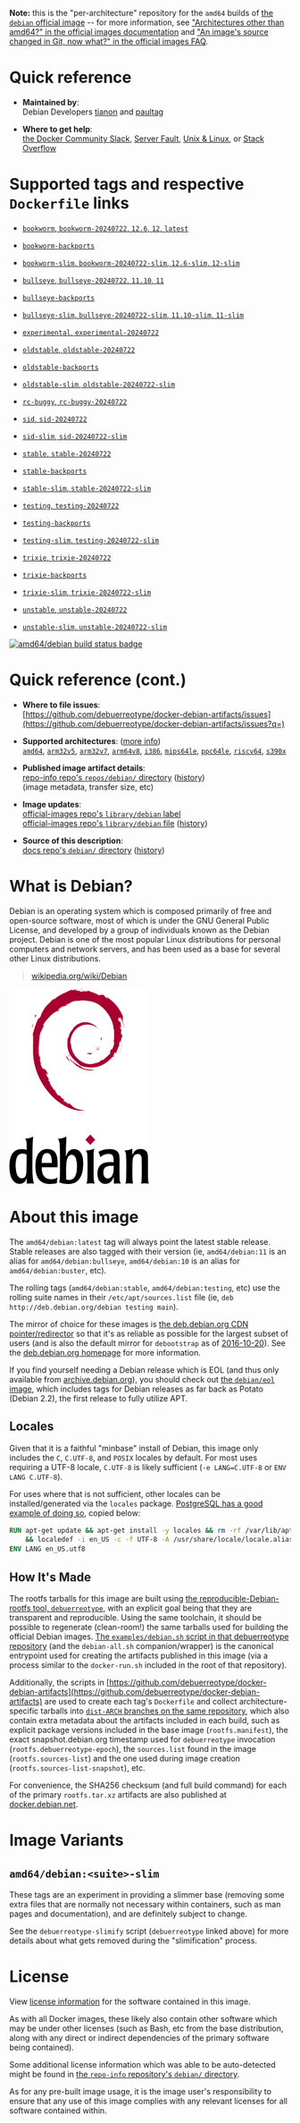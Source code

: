<!--

********************************************************************************

WARNING:

    DO NOT EDIT "debian/README.md"

    IT IS AUTO-GENERATED

    (from the other files in "debian/" combined with a set of templates)

********************************************************************************

-->

**Note:** this is the "per-architecture" repository for the `amd64` builds of [the `debian` official image](https://hub.docker.com/_/debian) -- for more information, see ["Architectures other than amd64?" in the official images documentation](https://github.com/docker-library/official-images#architectures-other-than-amd64) and ["An image's source changed in Git, now what?" in the official images FAQ](https://github.com/docker-library/faq#an-images-source-changed-in-git-now-what).

# Quick reference

-	**Maintained by**:  
	Debian Developers [tianon](https://qa.debian.org/developer.php?login=tianon) and [paultag](https://qa.debian.org/developer.php?login=paultag)

-	**Where to get help**:  
	[the Docker Community Slack](https://dockr.ly/comm-slack), [Server Fault](https://serverfault.com/help/on-topic), [Unix & Linux](https://unix.stackexchange.com/help/on-topic), or [Stack Overflow](https://stackoverflow.com/help/on-topic)

# Supported tags and respective `Dockerfile` links

-	[`bookworm`, `bookworm-20240722`, `12.6`, `12`, `latest`](https://github.com/debuerreotype/docker-debian-artifacts/blob/64b6db21d496b54cf172e681a67a090c6f6318bc/bookworm/Dockerfile)

-	[`bookworm-backports`](https://github.com/debuerreotype/docker-debian-artifacts/blob/64b6db21d496b54cf172e681a67a090c6f6318bc/bookworm/backports/Dockerfile)

-	[`bookworm-slim`, `bookworm-20240722-slim`, `12.6-slim`, `12-slim`](https://github.com/debuerreotype/docker-debian-artifacts/blob/64b6db21d496b54cf172e681a67a090c6f6318bc/bookworm/slim/Dockerfile)

-	[`bullseye`, `bullseye-20240722`, `11.10`, `11`](https://github.com/debuerreotype/docker-debian-artifacts/blob/64b6db21d496b54cf172e681a67a090c6f6318bc/bullseye/Dockerfile)

-	[`bullseye-backports`](https://github.com/debuerreotype/docker-debian-artifacts/blob/64b6db21d496b54cf172e681a67a090c6f6318bc/bullseye/backports/Dockerfile)

-	[`bullseye-slim`, `bullseye-20240722-slim`, `11.10-slim`, `11-slim`](https://github.com/debuerreotype/docker-debian-artifacts/blob/64b6db21d496b54cf172e681a67a090c6f6318bc/bullseye/slim/Dockerfile)

-	[`experimental`, `experimental-20240722`](https://github.com/debuerreotype/docker-debian-artifacts/blob/64b6db21d496b54cf172e681a67a090c6f6318bc/experimental/Dockerfile)

-	[`oldstable`, `oldstable-20240722`](https://github.com/debuerreotype/docker-debian-artifacts/blob/64b6db21d496b54cf172e681a67a090c6f6318bc/oldstable/Dockerfile)

-	[`oldstable-backports`](https://github.com/debuerreotype/docker-debian-artifacts/blob/64b6db21d496b54cf172e681a67a090c6f6318bc/oldstable/backports/Dockerfile)

-	[`oldstable-slim`, `oldstable-20240722-slim`](https://github.com/debuerreotype/docker-debian-artifacts/blob/64b6db21d496b54cf172e681a67a090c6f6318bc/oldstable/slim/Dockerfile)

-	[`rc-buggy`, `rc-buggy-20240722`](https://github.com/debuerreotype/docker-debian-artifacts/blob/64b6db21d496b54cf172e681a67a090c6f6318bc/rc-buggy/Dockerfile)

-	[`sid`, `sid-20240722`](https://github.com/debuerreotype/docker-debian-artifacts/blob/64b6db21d496b54cf172e681a67a090c6f6318bc/sid/Dockerfile)

-	[`sid-slim`, `sid-20240722-slim`](https://github.com/debuerreotype/docker-debian-artifacts/blob/64b6db21d496b54cf172e681a67a090c6f6318bc/sid/slim/Dockerfile)

-	[`stable`, `stable-20240722`](https://github.com/debuerreotype/docker-debian-artifacts/blob/64b6db21d496b54cf172e681a67a090c6f6318bc/stable/Dockerfile)

-	[`stable-backports`](https://github.com/debuerreotype/docker-debian-artifacts/blob/64b6db21d496b54cf172e681a67a090c6f6318bc/stable/backports/Dockerfile)

-	[`stable-slim`, `stable-20240722-slim`](https://github.com/debuerreotype/docker-debian-artifacts/blob/64b6db21d496b54cf172e681a67a090c6f6318bc/stable/slim/Dockerfile)

-	[`testing`, `testing-20240722`](https://github.com/debuerreotype/docker-debian-artifacts/blob/64b6db21d496b54cf172e681a67a090c6f6318bc/testing/Dockerfile)

-	[`testing-backports`](https://github.com/debuerreotype/docker-debian-artifacts/blob/64b6db21d496b54cf172e681a67a090c6f6318bc/testing/backports/Dockerfile)

-	[`testing-slim`, `testing-20240722-slim`](https://github.com/debuerreotype/docker-debian-artifacts/blob/64b6db21d496b54cf172e681a67a090c6f6318bc/testing/slim/Dockerfile)

-	[`trixie`, `trixie-20240722`](https://github.com/debuerreotype/docker-debian-artifacts/blob/64b6db21d496b54cf172e681a67a090c6f6318bc/trixie/Dockerfile)

-	[`trixie-backports`](https://github.com/debuerreotype/docker-debian-artifacts/blob/64b6db21d496b54cf172e681a67a090c6f6318bc/trixie/backports/Dockerfile)

-	[`trixie-slim`, `trixie-20240722-slim`](https://github.com/debuerreotype/docker-debian-artifacts/blob/64b6db21d496b54cf172e681a67a090c6f6318bc/trixie/slim/Dockerfile)

-	[`unstable`, `unstable-20240722`](https://github.com/debuerreotype/docker-debian-artifacts/blob/64b6db21d496b54cf172e681a67a090c6f6318bc/unstable/Dockerfile)

-	[`unstable-slim`, `unstable-20240722-slim`](https://github.com/debuerreotype/docker-debian-artifacts/blob/64b6db21d496b54cf172e681a67a090c6f6318bc/unstable/slim/Dockerfile)

[![amd64/debian build status badge](https://img.shields.io/jenkins/s/https/doi-janky.infosiftr.net/job/multiarch/job/amd64/job/debian.svg?label=amd64/debian%20%20build%20job)](https://doi-janky.infosiftr.net/job/multiarch/job/amd64/job/debian/)

# Quick reference (cont.)

-	**Where to file issues**:  
	[https://github.com/debuerreotype/docker-debian-artifacts/issues](https://github.com/debuerreotype/docker-debian-artifacts/issues?q=)

-	**Supported architectures**: ([more info](https://github.com/docker-library/official-images#architectures-other-than-amd64))  
	[`amd64`](https://hub.docker.com/r/amd64/debian/), [`arm32v5`](https://hub.docker.com/r/arm32v5/debian/), [`arm32v7`](https://hub.docker.com/r/arm32v7/debian/), [`arm64v8`](https://hub.docker.com/r/arm64v8/debian/), [`i386`](https://hub.docker.com/r/i386/debian/), [`mips64le`](https://hub.docker.com/r/mips64le/debian/), [`ppc64le`](https://hub.docker.com/r/ppc64le/debian/), [`riscv64`](https://hub.docker.com/r/riscv64/debian/), [`s390x`](https://hub.docker.com/r/s390x/debian/)

-	**Published image artifact details**:  
	[repo-info repo's `repos/debian/` directory](https://github.com/docker-library/repo-info/blob/master/repos/debian) ([history](https://github.com/docker-library/repo-info/commits/master/repos/debian))  
	(image metadata, transfer size, etc)

-	**Image updates**:  
	[official-images repo's `library/debian` label](https://github.com/docker-library/official-images/issues?q=label%3Alibrary%2Fdebian)  
	[official-images repo's `library/debian` file](https://github.com/docker-library/official-images/blob/master/library/debian) ([history](https://github.com/docker-library/official-images/commits/master/library/debian))

-	**Source of this description**:  
	[docs repo's `debian/` directory](https://github.com/docker-library/docs/tree/master/debian) ([history](https://github.com/docker-library/docs/commits/master/debian))

# What is Debian?

Debian is an operating system which is composed primarily of free and open-source software, most of which is under the GNU General Public License, and developed by a group of individuals known as the Debian project. Debian is one of the most popular Linux distributions for personal computers and network servers, and has been used as a base for several other Linux distributions.

> [wikipedia.org/wiki/Debian](https://en.wikipedia.org/wiki/Debian)

![logo](https://raw.githubusercontent.com/docker-library/docs/b449be7df57e9ed9086bb5821bfb5d6cdc5d67a4/debian/logo.png)

# About this image

The `amd64/debian:latest` tag will always point the latest stable release. Stable releases are also tagged with their version (ie, `amd64/debian:11` is an alias for `amd64/debian:bullseye`, `amd64/debian:10` is an alias for `amd64/debian:buster`, etc).

The rolling tags (`amd64/debian:stable`, `amd64/debian:testing`, etc) use the rolling suite names in their `/etc/apt/sources.list` file (ie, `deb http://deb.debian.org/debian testing main`).

The mirror of choice for these images is [the deb.debian.org CDN pointer/redirector](https://deb.debian.org) so that it's as reliable as possible for the largest subset of users (and is also the default mirror for `debootstrap` as of [2016-10-20](https://anonscm.debian.org/cgit/d-i/debootstrap.git/commit/?id=9e8bc60ad1ccf3a25ce7890526b70059f3e770de)). See the [deb.debian.org homepage](https://deb.debian.org) for more information.

If you find yourself needing a Debian release which is EOL (and thus only available from [archive.debian.org](http://archive.debian.org)), you should check out [the `debian/eol` image](https://hub.docker.com/r/debian/eol/), which includes tags for Debian releases as far back as Potato (Debian 2.2), the first release to fully utilize APT.

## Locales

Given that it is a faithful "minbase" install of Debian, this image only includes the `C`, `C.UTF-8`, and `POSIX` locales by default. For most uses requiring a UTF-8 locale, `C.UTF-8` is likely sufficient (`-e LANG=C.UTF-8` or `ENV LANG C.UTF-8`).

For uses where that is not sufficient, other locales can be installed/generated via the `locales` package. [PostgreSQL has a good example of doing so](https://github.com/docker-library/postgres/blob/69bc540ecfffecce72d49fa7e4a46680350037f9/9.6/Dockerfile#L21-L24), copied below:

```dockerfile
RUN apt-get update && apt-get install -y locales && rm -rf /var/lib/apt/lists/* \
	&& localedef -i en_US -c -f UTF-8 -A /usr/share/locale/locale.alias en_US.UTF-8
ENV LANG en_US.utf8
```

## How It's Made

The rootfs tarballs for this image are built using [the reproducible-Debian-rootfs tool, `debuerreotype`](https://github.com/debuerreotype/debuerreotype), with an explicit goal being that they are transparent and reproducible. Using the same toolchain, it should be possible to regenerate (clean-room!) the same tarballs used for building the official Debian images. [The `examples/debian.sh` script in that debuerreotype repository](https://github.com/debuerreotype/debuerreotype/blob/master/examples/debian.sh) (and the `debian-all.sh` companion/wrapper) is the canonical entrypoint used for creating the artifacts published in this image (via a process similar to the `docker-run.sh` included in the root of that repository).

Additionally, the scripts in [https://github.com/debuerreotype/docker-debian-artifacts](https://github.com/debuerreotype/docker-debian-artifacts) are used to create each tag's `Dockerfile` and collect architecture-specific tarballs into [`dist-ARCH` branches on the same repository](https://github.com/debuerreotype/docker-debian-artifacts/branches), which also contain extra metadata about the artifacts included in each build, such as explicit package versions included in the base image (`rootfs.manifest`), the exact snapshot.debian.org timestamp used for `debuerreotype` invocation (`rootfs.debuerreotype-epoch`), the `sources.list` found in the image (`rootfs.sources-list`) and the one used during image creation (`rootfs.sources-list-snapshot`), etc.

For convenience, the SHA256 checksum (and full build command) for each of the primary `rootfs.tar.xz` artifacts are also published at [docker.debian.net](https://docker.debian.net/).

# Image Variants

## `amd64/debian:<suite>-slim`

These tags are an experiment in providing a slimmer base (removing some extra files that are normally not necessary within containers, such as man pages and documentation), and are definitely subject to change.

See the `debuerreotype-slimify` script (`debuerreotype` linked above) for more details about what gets removed during the "slimification" process.

# License

View [license information](https://www.debian.org/social_contract#guidelines) for the software contained in this image.

As with all Docker images, these likely also contain other software which may be under other licenses (such as Bash, etc from the base distribution, along with any direct or indirect dependencies of the primary software being contained).

Some additional license information which was able to be auto-detected might be found in [the `repo-info` repository's `debian/` directory](https://github.com/docker-library/repo-info/tree/master/repos/debian).

As for any pre-built image usage, it is the image user's responsibility to ensure that any use of this image complies with any relevant licenses for all software contained within.
